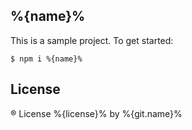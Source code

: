## %{name}%

This is a sample project. To get started:
```
$ npm i %{name}%
```

## License
® License %{license}% by %{git.name}%
